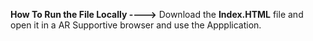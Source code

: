 **How To Run the File Locally ---->**
Download the **Index.HTML** file and open it in a AR Supportive browser and use the Appplication.
